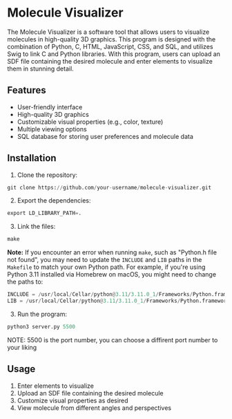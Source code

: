 # Molecule Visualizer

The Molecule Visualizer is a software tool that allows users to visualize molecules in high-quality 3D graphics. This program is designed with the combination of Python, C, HTML, JavaScript, CSS, and SQL, and utilizes Swig to link C and Python libraries. With this program, users can upload an SDF file containing the desired molecule and enter elements to visualize them in stunning detail.

## Features

- User-friendly interface
- High-quality 3D graphics
- Customizable visual properties (e.g., color, texture)
- Multiple viewing options
- SQL database for storing user preferences and molecule data

## Installation

1. Clone the repository:

```python
git clone https://github.com/your-username/molecule-visualizer.git
```

2. Export the dependencies:

```python
export LD_LIBRARY_PATH=.
```

3. Link the files:

```python
make
```

**Note:** If you encounter an error when running `make`, such as "Python.h file not found", you may need to update the `INCLUDE` and `LIB` paths in the `Makefile` to match your own Python path. For example, if you're using Python 3.11 installed via Homebrew on macOS, you might need to change the paths to:
```python
INCLUDE = /usr/local/Cellar/python@3.11/3.11.0_1/Frameworks/Python.framework/Versions/3.11/include/python3.11
LIB = /usr/local/Cellar/python@3.11/3.11.0_1/Frameworks/Python.framework/Versions/3.11/lib
```

3. Run the program:

```python
python3 server.py 5500
```

NOTE: 5500 is the port number, you can choose a diffirent port number to your liking

## Usage

1. Enter elements to visualize
2. Upload an SDF file containing the desired molecule
3. Customize visual properties as desired
4. View molecule from different angles and perspectives
